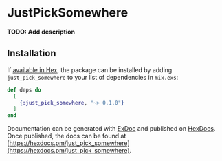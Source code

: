 # JustPickSomewhere

**TODO: Add description**

## Installation

If [available in Hex](https://hex.pm/docs/publish), the package can be installed
by adding `just_pick_somewhere` to your list of dependencies in `mix.exs`:

```elixir
def deps do
  [
    {:just_pick_somewhere, "~> 0.1.0"}
  ]
end
```

Documentation can be generated with [ExDoc](https://github.com/elixir-lang/ex_doc)
and published on [HexDocs](https://hexdocs.pm). Once published, the docs can
be found at [https://hexdocs.pm/just_pick_somewhere](https://hexdocs.pm/just_pick_somewhere).

